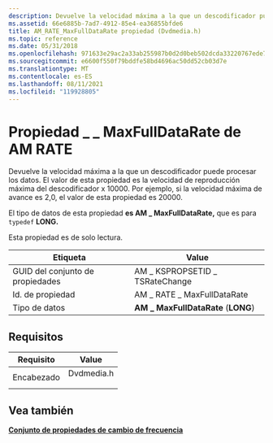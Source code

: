 ```yaml
---
description: Devuelve la velocidad máxima a la que un descodificador puede procesar los datos. El valor de esta propiedad es la velocidad de reproducción máxima del descodificador x 10000. Por ejemplo, si la velocidad máxima de avance es 2,0, el valor de esta propiedad es 20000.
ms.assetid: 66e6885b-7ad7-4912-85e4-ea36855bfde6
title: AM_RATE_MaxFullDataRate propiedad (Dvdmedia.h)
ms.topic: reference
ms.date: 05/31/2018
ms.openlocfilehash: 971633e29ac2a33ab255987b0d2d0beb502dcda33220767ede70699ec4da8aea
ms.sourcegitcommit: e6600f550f79bddfe58bd4696ac50dd52cb03d7e
ms.translationtype: MT
ms.contentlocale: es-ES
ms.lasthandoff: 08/11/2021
ms.locfileid: "119928805"
---
```

# <a name="am_rate_maxfulldatarate-property"></a>Propiedad \_ \_ MaxFullDataRate de AM RATE

Devuelve la velocidad máxima a la que un descodificador puede procesar los datos. El valor de esta propiedad es la velocidad de reproducción máxima del descodificador x 10000. Por ejemplo, si la velocidad máxima de avance es 2,0, el valor de esta propiedad es 20000.

El tipo de datos de esta propiedad **es AM \_ MaxFullDataRate,** que es para `typedef` **LONG.**

Esta propiedad es de solo lectura.



| Etiqueta | Value |
|-------------------|------------------------------------|
| GUID del conjunto de propiedades | AM \_ KSPROPSETID \_ TSRateChange      |
| Id. de propiedad       | AM \_ RATE \_ MaxFullDataRate          |
| Tipo de datos         | **AM \_ MaxFullDataRate** (**LONG**) |



 

## <a name="requirements"></a>Requisitos



| Requisito | Value |
|-------------------|---------------------------------------------------------------------------------------|
| Encabezado<br/> | <dl> <dt>Dvdmedia.h</dt> </dl> |



## <a name="see-also"></a>Vea también

<dl> <dt>

[**Conjunto de propiedades de cambio de frecuencia**](rate-change-property-set.md)
</dt> </dl>

 

 




